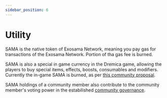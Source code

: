 ```yaml
---
sidebar_position: 6
---
```


# Utility

SAMA is the native token of Exosama Network, meaning you pay gas for transactions of the Exosama Network. Portion of tha gas fee is burned.

SAMA is also a special in game currency in the Dremica game, allowing the players to buy special items, effects, boosts, consumables and modifiers. Currently the in-game SAMA is burned, as per [this community proposal](https://portal.moonsama.com/governance/proposals/9d32f7fc-7b1b-4ee6-8c5a-1e37c45de331).

SAMA holdings of a community member also contribute to the community member's voting power in the estabilished [community governance](/docs/about-moonsama/governance).
